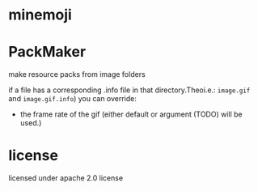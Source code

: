 # minemoji

# PackMaker

make resource packs from image folders

if a file has a corresponding .info file in that directory.Theoi.e.: `image.gif` and `image.gif.info`) you can override:

- the frame rate of the gif (either default or argument (TODO) will be used.)


# license

licensed under apache 2.0 license